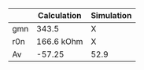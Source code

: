 |     | Calculation | Simulation |
|-----|-------------|------------|
| gmn | 343.5       | X          |
| r0n | 166.6 kOhm  | X          |
| Av  | -57.25      | 52.9       |